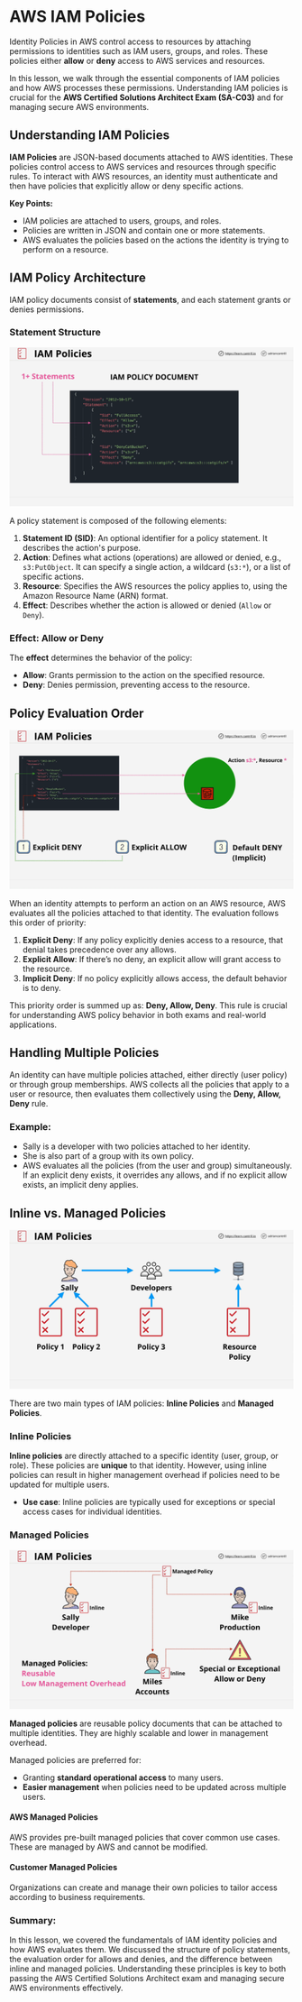 # AWS IAM Policies

Identity Policies in AWS control access to resources by attaching permissions to identities such as IAM users, groups, and roles. These policies either **allow** or **deny** access to AWS services and resources.

In this lesson, we walk through the essential components of IAM policies and how AWS processes these permissions. Understanding IAM policies is crucial for the **AWS Certified Solutions Architect Exam (SA-C03)** and for managing secure AWS environments.

## Understanding IAM Policies

**IAM Policies** are JSON-based documents attached to AWS identities. These policies control access to AWS services and resources through specific rules. To interact with AWS resources, an identity must authenticate and then have policies that explicitly allow or deny specific actions.

**Key Points:**

- IAM policies are attached to users, groups, and roles.
- Policies are written in JSON and contain one or more statements.
- AWS evaluates the policies based on the actions the identity is trying to perform on a resource.

## IAM Policy Architecture

IAM policy documents consist of **statements**, and each statement grants or denies permissions.

### Statement Structure

![alt text](image-4.png)

A policy statement is composed of the following elements:

1. **Statement ID (SID)**: An optional identifier for a policy statement. It describes the action's purpose.
2. **Action**: Defines what actions (operations) are allowed or denied, e.g., `s3:PutObject`. It can specify a single action, a wildcard (`s3:*`), or a list of specific actions.
3. **Resource**: Specifies the AWS resources the policy applies to, using the Amazon Resource Name (ARN) format.
4. **Effect**: Describes whether the action is allowed or denied (`Allow` or `Deny`).

### Effect: Allow or Deny

The **effect** determines the behavior of the policy:

- **Allow**: Grants permission to the action on the specified resource.
- **Deny**: Denies permission, preventing access to the resource.

## Policy Evaluation Order

![alt text](image-2.png)

When an identity attempts to perform an action on an AWS resource, AWS evaluates all the policies attached to that identity. The evaluation follows this order of priority:

1. **Explicit Deny**: If any policy explicitly denies access to a resource, that denial takes precedence over any allows.
2. **Explicit Allow**: If there’s no deny, an explicit allow will grant access to the resource.
3. **Implicit Deny**: If no policy explicitly allows access, the default behavior is to deny.

This priority order is summed up as: **Deny, Allow, Deny**. This rule is crucial for understanding AWS policy behavior in both exams and real-world applications.

## Handling Multiple Policies

An identity can have multiple policies attached, either directly (user policy) or through group memberships. AWS collects all the policies that apply to a user or resource, then evaluates them collectively using the **Deny, Allow, Deny** rule.

### Example:

- Sally is a developer with two policies attached to her identity.
- She is also part of a group with its own policy.
- AWS evaluates all the policies (from the user and group) simultaneously. If an explicit deny exists, it overrides any allows, and if no explicit allow exists, an implicit deny applies.

## Inline vs. Managed Policies

![alt text](image-1.png)

There are two main types of IAM policies: **Inline Policies** and **Managed Policies**.

### Inline Policies

**Inline policies** are directly attached to a specific identity (user, group, or role). These policies are **unique** to that identity. However, using inline policies can result in higher management overhead if policies need to be updated for multiple users.

- **Use case**: Inline policies are typically used for exceptions or special access cases for individual identities.

### Managed Policies

![alt text](image.png)

**Managed policies** are reusable policy documents that can be attached to multiple identities. They are highly scalable and lower in management overhead.

Managed policies are preferred for:

- Granting **standard operational access** to many users.
- **Easier management** when policies need to be updated across multiple users.

#### AWS Managed Policies

AWS provides pre-built managed policies that cover common use cases. These are managed by AWS and cannot be modified.

#### Customer Managed Policies

Organizations can create and manage their own policies to tailor access according to business requirements.

### Summary:

In this lesson, we covered the fundamentals of IAM identity policies and how AWS evaluates them. We discussed the structure of policy statements, the evaluation order for allows and denies, and the difference between inline and managed policies. Understanding these principles is key to both passing the AWS Certified Solutions Architect exam and managing secure AWS environments effectively.
